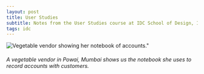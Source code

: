 ```yaml
---
layout: post
title: User Studies
subtitle: Notes from the User Studies course at IDC School of Design, IIT Bombay.
tags: idc
---
```


![Vegetable vendor showing her notebook of accounts."](https://gyanl.com/assets/userstudies-powai.jpg)

###### A vegetable vendor in Powai, Mumbai shows us the notebook she uses to record accounts with customers.
